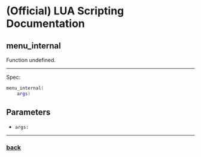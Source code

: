 
# (Official) LUA Scripting Documentation

## menu_internal

Function undefined.

___

Spec:

```lua
menu_internal(
	args)
```

## Parameters

- `args:` 

___

### [back](../other)
